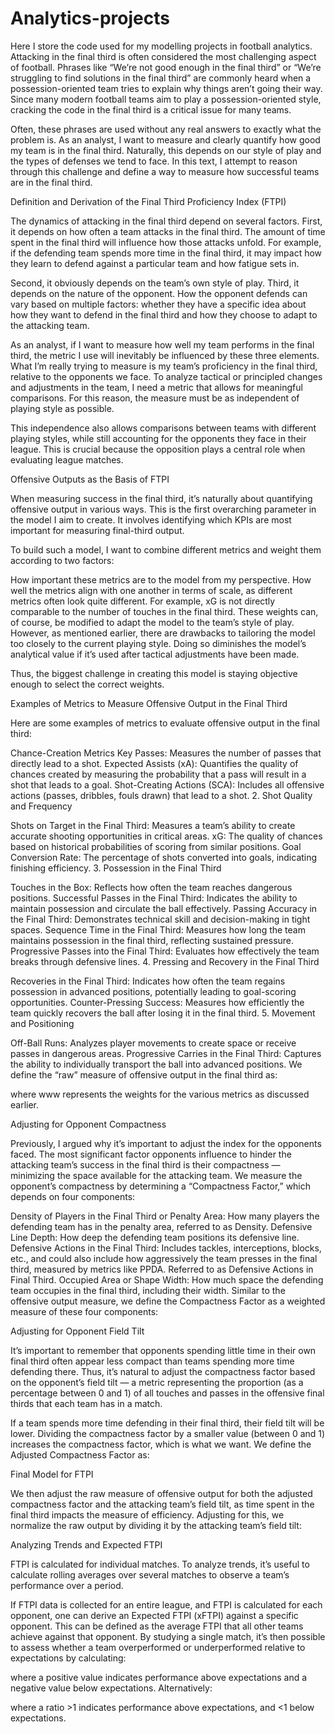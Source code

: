 # Analytics-projects
Here I store the code used for my modelling projects in football analytics. 
Attacking in the final third is often considered the most challenging aspect of football. Phrases like “We’re not good enough in the final third” or “We’re struggling to find solutions in the final third” are commonly heard when a possession-oriented team tries to explain why things aren’t going their way. Since many modern football teams aim to play a possession-oriented style, cracking the code in the final third is a critical issue for many teams.

Often, these phrases are used without any real answers to exactly what the problem is. As an analyst, I want to measure and clearly quantify how good my team is in the final third. Naturally, this depends on our style of play and the types of defenses we tend to face. In this text, I attempt to reason through this challenge and define a way to measure how successful teams are in the final third.

Definition and Derivation of the Final Third Proficiency Index (FTPI)

The dynamics of attacking in the final third depend on several factors. First, it depends on how often a team attacks in the final third. The amount of time spent in the final third will influence how those attacks unfold. For example, if the defending team spends more time in the final third, it may impact how they learn to defend against a particular team and how fatigue sets in.

Second, it obviously depends on the team’s own style of play. Third, it depends on the nature of the opponent. How the opponent defends can vary based on multiple factors: whether they have a specific idea about how they want to defend in the final third and how they choose to adapt to the attacking team.

As an analyst, if I want to measure how well my team performs in the final third, the metric I use will inevitably be influenced by these three elements. What I’m really trying to measure is my team’s proficiency in the final third, relative to the opponents we face. To analyze tactical or principled changes and adjustments in the team, I need a metric that allows for meaningful comparisons. For this reason, the measure must be as independent of playing style as possible.

This independence also allows comparisons between teams with different playing styles, while still accounting for the opponents they face in their league. This is crucial because the opposition plays a central role when evaluating league matches.

Offensive Outputs as the Basis of FTPI

When measuring success in the final third, it’s naturally about quantifying offensive output in various ways. This is the first overarching parameter in the model I aim to create. It involves identifying which KPIs are most important for measuring final-third output.

To build such a model, I want to combine different metrics and weight them according to two factors:

How important these metrics are to the model from my perspective.
How well the metrics align with one another in terms of scale, as different metrics often look quite different. For example, xG is not directly comparable to the number of touches in the final third.
These weights can, of course, be modified to adapt the model to the team’s style of play. However, as mentioned earlier, there are drawbacks to tailoring the model too closely to the current playing style. Doing so diminishes the model’s analytical value if it’s used after tactical adjustments have been made.

Thus, the biggest challenge in creating this model is staying objective enough to select the correct weights.

Examples of Metrics to Measure Offensive Output in the Final Third

Here are some examples of metrics to evaluate offensive output in the final third:

Chance-Creation Metrics
Key Passes: Measures the number of passes that directly lead to a shot.
Expected Assists (xA): Quantifies the quality of chances created by measuring the probability that a pass will result in a shot that leads to a goal.
Shot-Creating Actions (SCA): Includes all offensive actions (passes, dribbles, fouls drawn) that lead to a shot.
2. Shot Quality and Frequency

Shots on Target in the Final Third: Measures a team’s ability to create accurate shooting opportunities in critical areas.
xG: The quality of chances based on historical probabilities of scoring from similar positions.
Goal Conversion Rate: The percentage of shots converted into goals, indicating finishing efficiency.
3. Possession in the Final Third

Touches in the Box: Reflects how often the team reaches dangerous positions.
Successful Passes in the Final Third: Indicates the ability to maintain possession and circulate the ball effectively.
Passing Accuracy in the Final Third: Demonstrates technical skill and decision-making in tight spaces.
Sequence Time in the Final Third: Measures how long the team maintains possession in the final third, reflecting sustained pressure.
Progressive Passes into the Final Third: Evaluates how effectively the team breaks through defensive lines.
4. Pressing and Recovery in the Final Third

Recoveries in the Final Third: Indicates how often the team regains possession in advanced positions, potentially leading to goal-scoring opportunities.
Counter-Pressing Success: Measures how efficiently the team quickly recovers the ball after losing it in the final third.
5. Movement and Positioning

Off-Ball Runs: Analyzes player movements to create space or receive passes in dangerous areas.
Progressive Carries in the Final Third: Captures the ability to individually transport the ball into advanced positions.
We define the “raw” measure of offensive output in the final third as:


where www represents the weights for the various metrics as discussed earlier.

Adjusting for Opponent Compactness

Previously, I argued why it’s important to adjust the index for the opponents faced. The most significant factor opponents influence to hinder the attacking team’s success in the final third is their compactness — minimizing the space available for the attacking team. We measure the opponent’s compactness by determining a “Compactness Factor,” which depends on four components:

Density of Players in the Final Third or Penalty Area: How many players the defending team has in the penalty area, referred to as Density.
Defensive Line Depth: How deep the defending team positions its defensive line.
Defensive Actions in the Final Third: Includes tackles, interceptions, blocks, etc., and could also include how aggressively the team presses in the final third, measured by metrics like PPDA. Referred to as Defensive Actions in Final Third.
Occupied Area or Shape Width: How much space the defending team occupies in the final third, including their width.
Similar to the offensive output measure, we define the Compactness Factor as a weighted measure of these four components:


Adjusting for Opponent Field Tilt

It’s important to remember that opponents spending little time in their own final third often appear less compact than teams spending more time defending there. Thus, it’s natural to adjust the compactness factor based on the opponent’s field tilt — a metric representing the proportion (as a percentage between 0 and 1) of all touches and passes in the offensive final thirds that each team has in a match.

If a team spends more time defending in their final third, their field tilt will be lower. Dividing the compactness factor by a smaller value (between 0 and 1) increases the compactness factor, which is what we want. We define the Adjusted Compactness Factor as:


Final Model for FTPI

We then adjust the raw measure of offensive output for both the adjusted compactness factor and the attacking team’s field tilt, as time spent in the final third impacts the measure of efficiency. Adjusting for this, we normalize the raw output by dividing it by the attacking team’s field tilt:


Analyzing Trends and Expected FTPI

FTPI is calculated for individual matches. To analyze trends, it’s useful to calculate rolling averages over several matches to observe a team’s performance over a period.

If FTPI data is collected for an entire league, and FTPI is calculated for each opponent, one can derive an Expected FTPI (xFTPI) against a specific opponent. This can be defined as the average FTPI that all other teams achieve against that opponent. By studying a single match, it’s then possible to assess whether a team overperformed or underperformed relative to expectations by calculating:


where a positive value indicates performance above expectations and a negative value below expectations. Alternatively:


where a ratio >1 indicates performance above expectations, and <1 below expectations.
